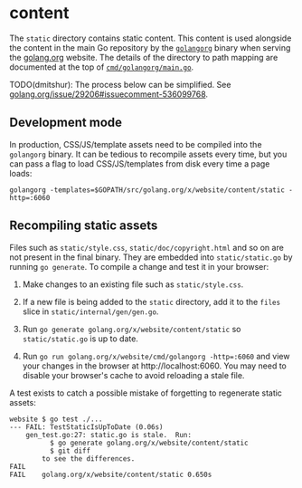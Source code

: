 # content

The `static` directory contains static content. This content is used alongside
the content in the main Go repository by the [`golangorg`](golang.org/x/website/cmd/golangorg)
binary when serving the [golang.org](https://golang.org) website.
The details of the directory to path mapping are documented at the top of
[`cmd/golangorg/main.go`](https://go.googlesource.com/website/+/refs/heads/master/cmd/golangorg/main.go).

TODO(dmitshur): The process below can be simplified.
See [golang.org/issue/29206#issuecomment-536099768](https://golang.org/issue/29206#issuecomment-536099768).

## Development mode

In production, CSS/JS/template assets need to be compiled into the `golangorg`
binary. It can be tedious to recompile assets every time, but you can pass a
flag to load CSS/JS/templates from disk every time a page loads:

```
golangorg -templates=$GOPATH/src/golang.org/x/website/content/static -http=:6060
```

## Recompiling static assets

Files such as `static/style.css`, `static/doc/copyright.html` and so on are not
present in the final binary. They are embedded into `static/static.go` by running
`go generate`. To compile a change and test it in your browser:

1) Make changes to an existing file such as `static/style.css`.

2) If a new file is being added to the `static` directory, add it to the `files`
slice in `static/internal/gen/gen.go`.

3) Run `go generate golang.org/x/website/content/static` so `static/static.go` is
up to date.

4) Run `go run golang.org/x/website/cmd/golangorg -http=:6060` and view your changes
in the browser at http://localhost:6060. You may need to disable your browser's cache
to avoid reloading a stale file.

A test exists to catch a possible mistake of forgetting to regenerate static assets:

```
website $ go test ./...
--- FAIL: TestStaticIsUpToDate (0.06s)
    gen_test.go:27: static.go is stale.  Run:
          $ go generate golang.org/x/website/content/static
          $ git diff
        to see the differences.
FAIL
FAIL	golang.org/x/website/content/static	0.650s
```
